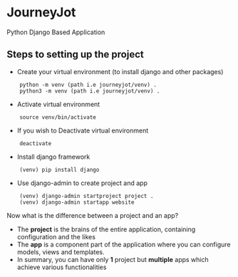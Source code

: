 # JourneyJot
Python Django Based Application

## Steps to setting up the project
* Create your virtual environment (to install django and other packages)
```
    python -m venv (path i.e journeyjot/venv) .
    python3 -m venv (path i.e journeyjot/venv) .
```

* Activate virtual environment
```
    source venv/bin/activate
```

* If you wish to Deactivate virtual environment
```
    deactivate
```

* Install django framework
```
    (venv) pip install django
```

* Use django-admin to create project and app
```
    (venv) django-admin startproject project .
    (venv) django-admin startapp website
```

Now what is the difference between a project and an app?

* The **project** is the brains of the entire application, containing configuration and the likes
* The **app** is a component part of the application where you can configure models, views and templates.
* In summary, you can have only **1** project but **multiple** apps which achieve various functionalities